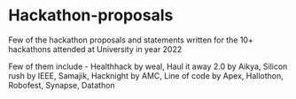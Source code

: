 # Hackathon-proposals
Few of the hackathon proposals and statements written for the 10+ hackathons attended at University in year 2022

Few of them include - 
Healthhack by weal, 
Haul it away 2.0 by Aikya, 
Silicon rush by IEEE, 
Samajik, 
Hacknight by AMC, 
Line of code by Apex, 
Hallothon, 
Robofest, 
Synapse, 
Datathon
